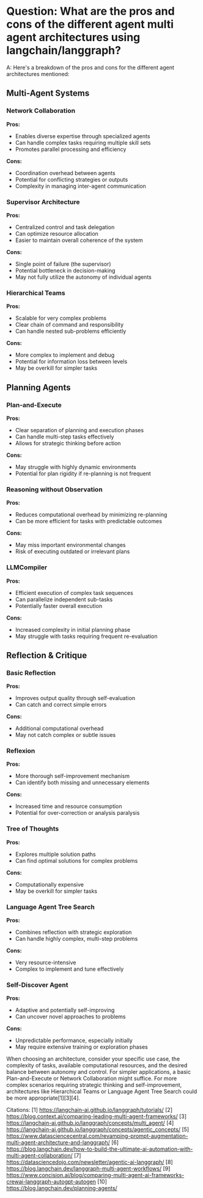 # Question: What are the pros and cons of the different agent multi agent architectures using langchain/langgraph?


A: Here's a breakdown of the pros and cons for the different agent architectures mentioned:

## Multi-Agent Systems

### Network Collaboration

**Pros:**

- Enables diverse expertise through specialized agents
- Can handle complex tasks requiring multiple skill sets
- Promotes parallel processing and efficiency

**Cons:**

- Coordination overhead between agents
- Potential for conflicting strategies or outputs
- Complexity in managing inter-agent communication

### Supervisor Architecture

**Pros:**

- Centralized control and task delegation
- Can optimize resource allocation
- Easier to maintain overall coherence of the system

**Cons:**

- Single point of failure (the supervisor)
- Potential bottleneck in decision-making
- May not fully utilize the autonomy of individual agents

### Hierarchical Teams

**Pros:**

- Scalable for very complex problems
- Clear chain of command and responsibility
- Can handle nested sub-problems efficiently

**Cons:**

- More complex to implement and debug
- Potential for information loss between levels
- May be overkill for simpler tasks

## Planning Agents

### Plan-and-Execute

**Pros:**

- Clear separation of planning and execution phases
- Can handle multi-step tasks effectively
- Allows for strategic thinking before action

**Cons:**

- May struggle with highly dynamic environments
- Potential for plan rigidity if re-planning is not frequent

### Reasoning without Observation

**Pros:**

- Reduces computational overhead by minimizing re-planning
- Can be more efficient for tasks with predictable outcomes

**Cons:**

- May miss important environmental changes
- Risk of executing outdated or irrelevant plans

### LLMCompiler

**Pros:**

- Efficient execution of complex task sequences
- Can parallelize independent sub-tasks
- Potentially faster overall execution

**Cons:**

- Increased complexity in initial planning phase
- May struggle with tasks requiring frequent re-evaluation

## Reflection & Critique

### Basic Reflection

**Pros:**

- Improves output quality through self-evaluation
- Can catch and correct simple errors

**Cons:**

- Additional computational overhead
- May not catch complex or subtle issues

### Reflexion

**Pros:**

- More thorough self-improvement mechanism
- Can identify both missing and unnecessary elements

**Cons:**

- Increased time and resource consumption
- Potential for over-correction or analysis paralysis

### Tree of Thoughts

**Pros:**

- Explores multiple solution paths
- Can find optimal solutions for complex problems

**Cons:**

- Computationally expensive
- May be overkill for simpler tasks

### Language Agent Tree Search

**Pros:**

- Combines reflection with strategic exploration
- Can handle highly complex, multi-step problems

**Cons:**

- Very resource-intensive
- Complex to implement and tune effectively

### Self-Discover Agent

**Pros:**

- Adaptive and potentially self-improving
- Can uncover novel approaches to problems

**Cons:**

- Unpredictable performance, especially initially
- May require extensive training or exploration phases

When choosing an architecture, consider your specific use case, the complexity of tasks, available computational resources, and the desired balance between autonomy and control. For simpler applications, a basic Plan-and-Execute or Network Collaboration might suffice. For more complex scenarios requiring strategic thinking and self-improvement, architectures like Hierarchical Teams or Language Agent Tree Search could be more appropriate[1][3][4].

Citations:
[1] https://langchain-ai.github.io/langgraph/tutorials/
[2] https://blog.context.ai/comparing-leading-multi-agent-frameworks/
[3] https://langchain-ai.github.io/langgraph/concepts/multi_agent/
[4] https://langchain-ai.github.io/langgraph/concepts/agentic_concepts/
[5] https://www.datasciencecentral.com/revamping-prompt-augmentation-multi-agent-architecture-and-langgraph/
[6] https://blog.langchain.dev/how-to-build-the-ultimate-ai-automation-with-multi-agent-collaboration/
[7] https://datasciencedojo.com/newsletter/agentic-ai-langgraph/
[8] https://blog.langchain.dev/langgraph-multi-agent-workflows/
[9] https://www.concision.ai/blog/comparing-multi-agent-ai-frameworks-crewai-langgraph-autogpt-autogen
[10] https://blog.langchain.dev/planning-agents/
